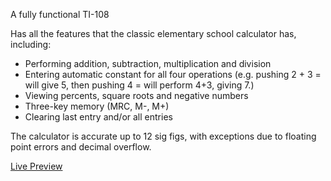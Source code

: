 A fully functional TI-108  
  
Has all the features that the classic elementary school calculator has, including:
  
- Performing addition, subtraction, multiplication and division
- Entering automatic constant for all four operations (e.g. pushing 2 + 3 = will give 5, then pushing 4 = will perform 4+3, giving 7.)
- Viewing percents, square roots and negative numbers
- Three-key memory (MRC, M-, M+)
- Clearing last entry and/or all entries
  
The calculator is accurate up to 12 sig figs, with exceptions due to floating point errors and decimal overflow.

[Live Preview](https://cabruhpro.github.io/calculator/)
